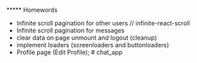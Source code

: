 ***** Homewords

- Infinite scroll pagination for other users // infinite-react-scroll
- Infinite scroll pagination for messages
- clear data on page unmount and logout (cleanup)
- implement loaders (screenloaders and buttonloaders)
- Profile page (Edit Profile);
#   c h a t _ a p p  
 